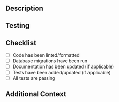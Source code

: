 ## Description

<!-- Provide a brief context and concise description of the changes made in this PR
Explain **what** this PR does and **why** it is needed.
Consider the audiences; reviewers, future developers, product managers, etc.
-->

## Testing

<!-- Describe unit tests added (if any) and testing performed -->

## Checklist

<!-- Mark completed items with 'x' -->

- [ ] Code has been linted/formatted
- [ ] Database migrations have been run
- [ ] Documentation has been updated (if applicable)
- [ ] Tests have been added/updated (if applicable)
- [ ] All tests are passing

## Additional Context

<!-- Link related PR's and tickets -->
<!-- Add any additional information that reviewers should know -->
